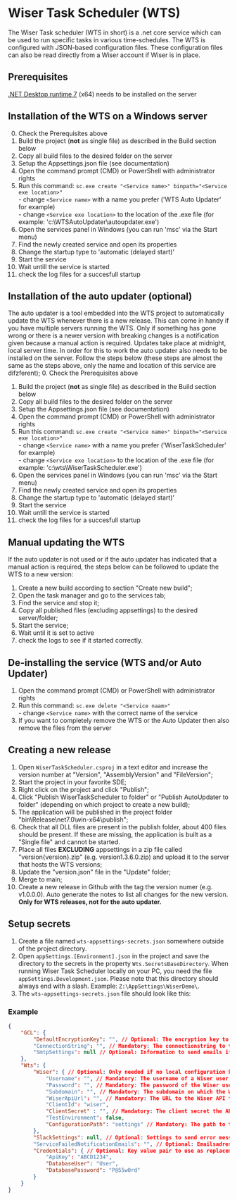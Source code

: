 # Wiser Task Scheduler (WTS)
The Wiser Task scheduler (WTS in short) is a .net core service which can be used to run specific tasks in various time-schedules. The WTS is configured with JSON-based configuration files. These configuration files can also be read directly from a Wiser account if Wiser is in place.

## Prerequisites
[.NET Desktop runtime 7](https://dotnet.microsoft.com/en-us/download/dotnet/7.0) (x64) needs to be installed on the server

## Installation of the WTS on a Windows server
0. Check the Prerequisites above
1. Build the project (**not** as single file) as described in the Build section below
2. Copy all build files to the desired folder on the server
3. Setup the Appsettings.json file (see documentation)
4. Open the command prompt (CMD) or PowerShell with administrator rights
5. Run this command: `sc.exe create "<Service name>" binpath="<Service exe location>"`<br>- change `<Service name>` with a name you prefer ('WTS Auto Updater' for example)<br>- change `<Service exe location>` to the location of the .exe file (for example: 'c:\WTSAutoUpdater\autoupdater.exe')
6. Open the services panel in Windows (you can run 'msc' via the Start menu)
7. Find the newly created service and open its properties
8. Change the startup type to 'automatic (delayed start)'
9. Start the service
10. Wait untill the service is started
11. check the log files for a succesfull startup

## Installation of the auto updater (optional)
The auto updater is a tool embedded into the WTS project to automatically update the WTS whenever there is a new release. This can come in handy if you have multiple servers running the WTS. Only if something has gone wrong or there is a newer version with breaking changes is a notification given because a manual action is required. Updates take place at midnight, local server time. In order for this to work the auto updater also needs to be installed on the server. Follow the steps below (these steps are almost the same as the steps above, only the name and location of this service are difzferent);
0. Check the Prerequisites above
1. Build the project (**not** as single file) as described in the Build section below
2. Copy all build files to the desired folder on the server
3. Setup the Appsettings.json file (see documentation)
4. Open the command prompt (CMD) or PowerShell with administrator rights
5. Run this command: `sc.exe create "<Service name>" binpath="<Service exe location>"`<br>- change `<Service name>` with a name you prefer ('WiserTaskScheduler' for example)<br>- change `<Service exe location>` to the location of the .exe file (for example: 'c:\wts\WiserTaskScheduler.exe')
6. Open the services panel in Windows (you can run 'msc' via the Start menu)
7. Find the newly created service and open its properties
8. Change the startup type to 'automatic (delayed start)'
9. Start the service
10. Wait untill the service is started
11. check the log files for a succesfull startup

## Manual updating the WTS
If the auto updater is not used or if the auto updater has indicated that a manual action is required, the steps below can be followed to update the WTS to a new version:
1. Create a new build according to section "Create new build";
2. Open the task manager and go to the services tab;
3. Find the service and stop it;
4. Copy all published files (excluding appsettings) to the desired server/folder;
5. Start the service;
6. Wait until it is set to active 
7. check the logs to see if it started correctly.

## De-installing the service (WTS and/or Auto Updater)
1. Open the command prompt (CMD) or PowerShell with administrator rights
2. Run this command: `sc.exe delete "<Service naam>"`<br>- change `<Service name>` with the correct name of the service
3. If you want to completely remove the WTS or the Auto Updater then also remove the files from the server 

## Creating a new release
1. Open `WiserTaskScheduler.csproj` in a text editor and increase the version number at "Version", "AssemblyVersion" and "FileVersion";
2. Start the project in your favorite SDE;
3. Right click on the project and click "Publish";
4. Click "Publish WiserTaskScheduler to folder" or "Publish AutoUpdater to folder" (depending on which project to create a new build);
5. The application will be published in the project folder "bin\Release\net7.0\win-x64\publish\";
6. Check that all DLL files are present in the publish folder, about 400 files should be present. If these are missing, the application is built as a "Single file" and cannot be started.
7. Place all files **EXCLUDING** appsettings in a zip file called "version{version}.zip" (e.g. version1.3.6.0.zip) and upload it to the server that hosts the WTS versions;
8. Update the "version.json" file in the "Update" folder;
9. Merge to main;
10. Create a new release in Github with the tag the version numer (e.g. v1.0.0.0). Auto generate the notes to list all changes for the new version. **Only for WTS releases, not for the auto updater.**

## Setup secrets<a name="setup-secrets"></a>
1. Create a file named `wts-appsettings-secrets.json` somewhere outside of the project directory.
1. Open `appSettings.[Environment].json` in the project and save the directory to the secrets in the property `Wts.SecretsBaseDirectory`. When running Wiser Task Scheduler locally on your PC, you need the file `appSettings.Development.json`. Please note that this directory should always end with a slash. Example: `Z:\AppSettings\WiserDemo\`.
1. The `wts-appsettings-secrets.json` file should look like this:
### Example
```json
{
	"GCL": {
		"DefaultEncryptionKey": "", // Optional: The encryption key to use to encrypt/decrypt OAuth information in the database. Only needed if one is present.
		"ConnectionString": "", // Mandatory: The connectionstring to the database to write logs and service information.
		"SmtpSettings": null // Optional: Information to send emails if one is provided in "ServiceFailedNotificationEmails"
	},
	"Wts": {
		"Wiser": { // Optional: Only needed if no local configuration has been provided.
			"Username": "", // Mandatory: The username of a Wiser user to retrieve the configurations.
			"Password": "", // Mandatory: The password of the Wiser user.
			"Subdomain": "", // Mandatory: The subdomain on which the Wiser customer is running.
			"WiserApiUrl": "", // Mandatory: The URL to the Wiser API that needs to be used.
			"ClientId": "wiser",
			"ClientSecret" : "", // Mandatory: The client secret the API is expecting.
			"TestEnvironment": false,
			"ConfigurationPath": "settings" // Mandatory: The path to the folder that contains the services this WTS needs to execute.
		},
		"SlackSettings": null, // Optional: Settings to send error messages to a Slack channel.
		"ServiceFailedNotificationEmails": "", // Optional: Emailsadresses, semicolon splitted, to notify if errors occured outside of the runs.
		"Credentials": { // Optional: Key value pair to use as replacements in configurations using [{Credential:<key>}]
			"ApiKey": "ABCD1234",
			"DatabaseUser": "User",
			"DatabasePassword": "P@55w0rd"
		}
	}
}
```
